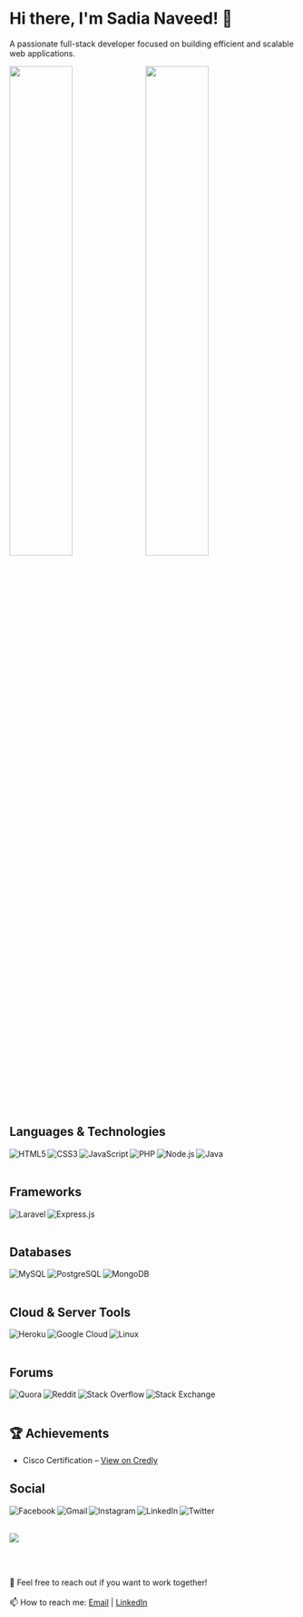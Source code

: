 
<!--
**SadiaNaveed/SadiaNaveed** is a ✨ _special_ ✨ repository because its `README.md` (this file) appears on your GitHub profile.

Here are some ideas to get you started:

- 🔭 I’m currently working on ...
- 🌱 I’m currently learning ...
- 👯 I’m looking to collaborate on ...
- 🤔 I’m looking for help with ...
- 💬 Ask me about ...
- 📫 How to reach me: ...
- 😄 Pronouns: ...
- ⚡ Fun fact: ...
-->

# Hi there, I'm Sadia Naveed! :wave:
A passionate full-stack developer focused on building efficient and scalable web applications.

<img align="left" width="47%" src="https://github-readme-stats.vercel.app/api?username=SadiaNaveed&show_icons=true&theme=radical"/>
<img align="left" width="47%" src="https://github-readme-stats.vercel.app/api/top-langs/?username=SadiaNaveed&layout=compact"/>
<img  width="47%"></p>

## Languages & Technologies

<a href="#" target="_blank">
  <img alt="HTML5" align="left" src="https://img.shields.io/badge/HTML5-%23E34F26.svg?style=for-the-badge&logo=html5&logoColor=white"/>
</a>

<a href="#" target="_blank">
  <img alt="CSS3" align="left" src="https://img.shields.io/badge/CSS3-%231572B6.svg?style=for-the-badge&logo=css3&logoColor=white"/>
</a>

<a href="#" target="_blank">
  <img alt="JavaScript" align="left" src="https://img.shields.io/badge/JavaScript-%23F7DF1E.svg?style=for-the-badge&logo=javascript&logoColor=black"/>
</a>

<a href="#" target="_blank">
  <img alt="PHP" align="left" src="https://img.shields.io/badge/PHP-%23777BB4.svg?style=for-the-badge&logo=php&logoColor=white"/>
</a>

<a href="#" target="_blank">
  <img alt="Node.js" align="left" src="https://img.shields.io/badge/Node.js-%236DA55F.svg?style=for-the-badge&logo=node.js&logoColor=white"/>
</a>

<a href="#" target="_blank">
  <img alt="Java" align="left" src="https://img.shields.io/badge/Java-%23ED8B00.svg?style=for-the-badge&logo=openjdk&logoColor=white"/>
</a>

<br><br>

## Frameworks

<a href="#" target="_blank">
  <img alt="Laravel" align="left" src="https://img.shields.io/badge/Laravel-%23FF2D20.svg?style=for-the-badge&logo=laravel&logoColor=white"/>
</a>

<a href="#" target="_blank">
  <img alt="Express.js" align="left" src="https://img.shields.io/badge/Express.js-%23404d59.svg?style=for-the-badge&logo=express&logoColor=white"/>
</a>

<br><br>

## Databases

<a href="#">
  <img alt="MySQL" align="left" src="https://img.shields.io/badge/MySQL-%2300f.svg?style=for-the-badge&logo=mysql&logoColor=white"/>
</a>

<a href="#">
  <img alt="PostgreSQL" align="left" src="https://img.shields.io/badge/PostgreSQL-%23336791.svg?style=for-the-badge&logo=postgresql&logoColor=white"/>
</a>

<a href="#">
  <img alt="MongoDB" align="left" src="https://img.shields.io/badge/MongoDB-%2347A248.svg?style=for-the-badge&logo=mongodb&logoColor=white"/>
</a>

<br><br>

## Cloud & Server Tools

<a href="#">
  <img alt="Heroku" align="left" src="https://img.shields.io/badge/Heroku-%23430098.svg?style=for-the-badge&logo=heroku&logoColor=white"/>
</a>

<a href="#">
  <img alt="Google Cloud" align="left" src="https://img.shields.io/badge/Google%20Cloud-%234285F4.svg?style=for-the-badge&logo=google-cloud&logoColor=white"/>
</a>

<a href="#">
  <img alt="Linux" align="left" src="https://img.shields.io/badge/Linux-FCC624?style=for-the-badge&logo=linux&logoColor=black"/>
</a>

<br><br>

## Forums

<a href="#" target="_blank">
  <img alt="Quora" align="left" src="https://img.shields.io/badge/Quora-%23B92B27.svg?style=for-the-badge&logo=Quora&logoColor=white"/>
</a>

<a href="#" target="_blank">
  <img alt="Reddit" align="left" src="https://img.shields.io/badge/Reddit-%23FF4500.svg?style=for-the-badge&logo=Reddit&logoColor=white"/>
</a>

<a href="#" target="_blank">
  <img alt="Stack Overflow" align="left" src="https://img.shields.io/badge/Stackoverflow-FE7A16?style=for-the-badge&logo=stack-overflow&logoColor=white"/>
</a>

<a href="#" target="_blank">
  <img alt="Stack Exchange" align="left" src="https://img.shields.io/badge/StackExchange-%23ffffff.svg?style=for-the-badge&logo=StackExchange&logoColor=white"/>
</a>

<br><br>

## 🏆 Achievements
- Cisco Certification – [View on Credly](https://www.credly.com/users/sadia-naveed.ad2ee6cb)

## Social

<a href="#" target="_blank">
  <img alt="Facebook" align="left" src="https://img.shields.io/badge/Facebook-%231877F2.svg?style=for-the-badge&logo=Facebook&logoColor=white"/>
</a>

<a href="mailto:youremail@example.com" target="_blank">
  <img alt="Gmail" align="left" src="https://img.shields.io/badge/Gmail-D14836?style=for-the-badge&logo=gmail&logoColor=white"/>
</a>

<a href="#" target="_blank">
  <img alt="Instagram" align="left" src="https://img.shields.io/badge/Instagram-%23E4405F.svg?style=for-the-badge&logo=Instagram&logoColor=white"/>
</a>

<a href="#" target="_blank">
  <img alt="LinkedIn" align="left" src="https://img.shields.io/badge/LinkedIn-%230077B5.svg?style=for-the-badge&logo=linkedin&logoColor=white"/>
</a>

<a href="#" target="_blank">
  <img alt="Twitter" align="left" src="https://img.shields.io/badge/Twitter-%231DA1F2.svg?style=for-the-badge&logo=Twitter&logoColor=white"/>
</a>

<br><br>

<img src="https://github-readme-streak-stats.herokuapp.com/?user=SadiaNaveed&theme=radical" />

<br><br>

🤝 Feel free to reach out if you want to work together!
<br><br>
📫 How to reach me: [Email](mailto:sidra.sadia.ss@gmail.com) | [LinkedIn](https://www.linkedin.com/in/sadia-naveed-sheikh/)



